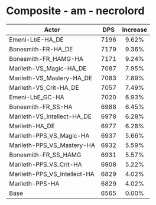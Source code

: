 # Composite - am - necrolord
| Actor | DPS | Increase |
|---|:---:|:---:|
|Emeni-LbE-HA_DE|7196|9.62%|
|Bonesmith-FR-HA_DE|7179|9.36%|
|Bonesmith-FR_HAMG-HA|7171|9.24%|
|Marileth-VS_Magic-HA_DE|7087|7.95%|
|Marileth-VS_Mastery-HA_DE|7083|7.89%|
|Marileth-VS_Crit-HA_DE|7057|7.49%|
|Emeni-LbE_GC-HA|7020|6.93%|
|Bonesmith-FR_SS-HA|6988|6.45%|
|Marileth-VS_Intellect-HA_DE|6978|6.28%|
|Marileth-HA_DE|6977|6.28%|
|Marileth-PPS_VS_Magic-HA|6937|5.66%|
|Marileth-PPS_VS_Mastery-HA|6932|5.59%|
|Bonesmith-FR_SS_HAMG|6931|5.57%|
|Marileth-PPS_VS_Crit-HA|6908|5.22%|
|Marileth-PPS_VS_Intellect-HA|6829|4.02%|
|Marileth-PPS-HA|6829|4.02%|
|Base|6565|0.00%|
